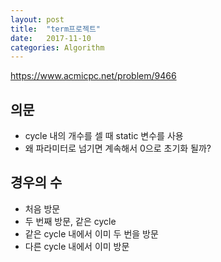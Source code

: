 ```yaml
---
layout: post
title:  "term프로젝트"
date:   2017-11-10
categories: Algorithm
---
```


<https://www.acmicpc.net/problem/9466>

## 의문 

- cycle 내의 개수를 셀 때 static 변수를 사용
- 왜 파라미터로 넘기면 계속해서 0으로 초기화 될까?

## 경우의 수 

- 처음 방문
- 두 번째 방문, 같은 cycle
- 같은 cycle 내에서 이미 두 번을 방문 
- 다른 cycle 내에서 이미 방문
